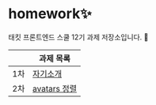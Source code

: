 # homework✨

태킷 프론트엔드 스쿨 12기 과제 저장소입니다. 🙂

|     | 과제 목록                                                  |
| --- | ---------------------------------------------------------- |
| 1차 | [자기소개](bohyemian.github.io/homework/md/about-me.md)    |
| 2차 | [avatars 정렬](bohyemian.github.io/homework/md/avatars.md) |
